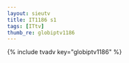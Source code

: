 ```yaml
--- 
layout: sieutv
title: IT1186 s1
tags: [ITtv]
thumb_re: globiptv1186
---
```

{% include tvadv key="globiptv1186" %} 
